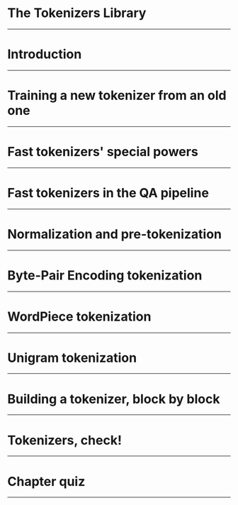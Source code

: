 # The Tokenizers Library

---

# Introduction

---


# Training a new tokenizer from an old one

---


# Fast tokenizers' special powers

---


# Fast tokenizers in the QA pipeline

---


# Normalization and pre-tokenization

---


# Byte-Pair Encoding tokenization

---


# WordPiece tokenization

---


# Unigram tokenization

---


# Building a tokenizer, block by block

---


# Tokenizers, check!

---


# Chapter quiz

---


